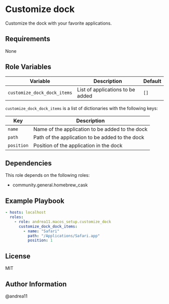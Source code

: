 # Customize dock

Customize the dock with your favorite applications.

## Requirements

None

## Role Variables

| Variable                    | Description                      | Default |
| --------------------------- | -------------------------------- | ------- |
| `customize_dock_dock_items` | List of applications to be added | `[]`    |

`customize_dock_dock_items` is a list of dictionaries with the following keys:

| Key        | Description                                     |
| ---------- | ----------------------------------------------- |
| `name`     | Name of the application to be added to the dock |
| `path`     | Path of the application to be added to the dock |
| `position` | Position of the application in the dock         |

## Dependencies

This role depends on the following roles:

- community.general.homebrew_cask

## Example Playbook

```yaml
- hosts: localhost
  roles:
    - role: andrea11.macos_setup.customize_dock
      customize_dock_dock_items:
        - name: "Safari"
          path: "/Applications/Safari.app"
          position: 1
```

## License

MIT

## Author Information

@andrea11
